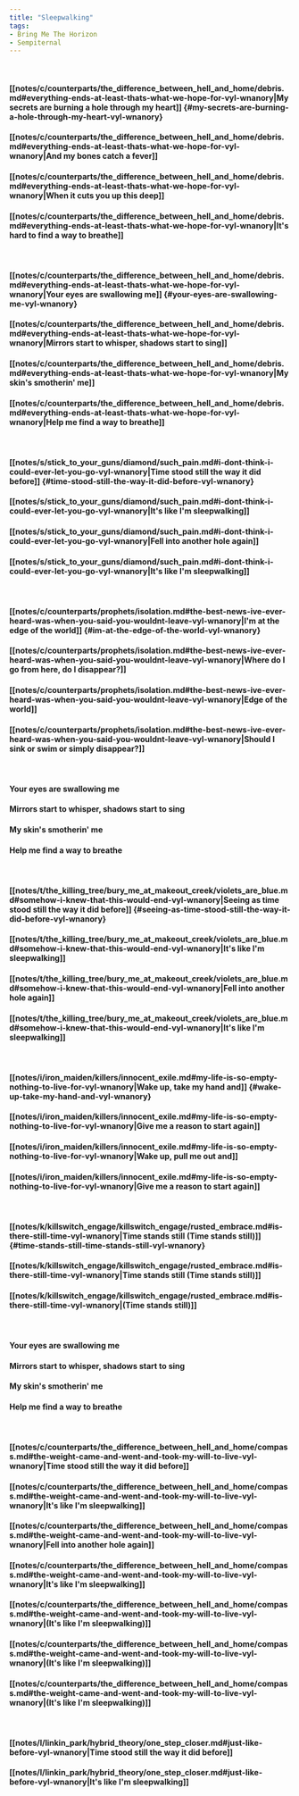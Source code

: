 ```yaml
---
title: "Sleepwalking"
tags:
- Bring Me The Horizon
- Sempiternal
---
```

&nbsp;
#### [[notes/c/counterparts/the_difference_between_hell_and_home/debris.md#everything-ends-at-least-thats-what-we-hope-for-vyl-wnanory|My secrets are burning a hole through my heart]] {#my-secrets-are-burning-a-hole-through-my-heart-vyl-wnanory}
#### [[notes/c/counterparts/the_difference_between_hell_and_home/debris.md#everything-ends-at-least-thats-what-we-hope-for-vyl-wnanory|And my bones catch a fever]]
#### [[notes/c/counterparts/the_difference_between_hell_and_home/debris.md#everything-ends-at-least-thats-what-we-hope-for-vyl-wnanory|When it cuts you up this deep]]
#### [[notes/c/counterparts/the_difference_between_hell_and_home/debris.md#everything-ends-at-least-thats-what-we-hope-for-vyl-wnanory|It's hard to find a way to breathe]]
&nbsp;
#### [[notes/c/counterparts/the_difference_between_hell_and_home/debris.md#everything-ends-at-least-thats-what-we-hope-for-vyl-wnanory|Your eyes are swallowing me]] {#your-eyes-are-swallowing-me-vyl-wnanory}
#### [[notes/c/counterparts/the_difference_between_hell_and_home/debris.md#everything-ends-at-least-thats-what-we-hope-for-vyl-wnanory|Mirrors start to whisper, shadows start to sing]]
#### [[notes/c/counterparts/the_difference_between_hell_and_home/debris.md#everything-ends-at-least-thats-what-we-hope-for-vyl-wnanory|My skin's smotherin' me]]
#### [[notes/c/counterparts/the_difference_between_hell_and_home/debris.md#everything-ends-at-least-thats-what-we-hope-for-vyl-wnanory|Help me find a way to breathe]]
&nbsp;
#### [[notes/s/stick_to_your_guns/diamond/such_pain.md#i-dont-think-i-could-ever-let-you-go-vyl-wnanory|Time stood still the way it did before]] {#time-stood-still-the-way-it-did-before-vyl-wnanory}
#### [[notes/s/stick_to_your_guns/diamond/such_pain.md#i-dont-think-i-could-ever-let-you-go-vyl-wnanory|It's like I'm sleepwalking]]
#### [[notes/s/stick_to_your_guns/diamond/such_pain.md#i-dont-think-i-could-ever-let-you-go-vyl-wnanory|Fell into another hole again]]
#### [[notes/s/stick_to_your_guns/diamond/such_pain.md#i-dont-think-i-could-ever-let-you-go-vyl-wnanory|It's like I'm sleepwalking]]
&nbsp;
#### [[notes/c/counterparts/prophets/isolation.md#the-best-news-ive-ever-heard-was-when-you-said-you-wouldnt-leave-vyl-wnanory|I'm at the edge of the world]] {#im-at-the-edge-of-the-world-vyl-wnanory}
#### [[notes/c/counterparts/prophets/isolation.md#the-best-news-ive-ever-heard-was-when-you-said-you-wouldnt-leave-vyl-wnanory|Where do I go from here, do I disappear?]]
#### [[notes/c/counterparts/prophets/isolation.md#the-best-news-ive-ever-heard-was-when-you-said-you-wouldnt-leave-vyl-wnanory|Edge of the world]]
#### [[notes/c/counterparts/prophets/isolation.md#the-best-news-ive-ever-heard-was-when-you-said-you-wouldnt-leave-vyl-wnanory|Should I sink or swim or simply disappear?]]
&nbsp;
#### Your eyes are swallowing me
#### Mirrors start to whisper, shadows start to sing
#### My skin's smotherin' me
#### Help me find a way to breathe
&nbsp;
#### [[notes/t/the_killing_tree/bury_me_at_makeout_creek/violets_are_blue.md#somehow-i-knew-that-this-would-end-vyl-wnanory|Seeing as time stood still the way it did before]] {#seeing-as-time-stood-still-the-way-it-did-before-vyl-wnanory}
#### [[notes/t/the_killing_tree/bury_me_at_makeout_creek/violets_are_blue.md#somehow-i-knew-that-this-would-end-vyl-wnanory|It's like I'm sleepwalking]]
#### [[notes/t/the_killing_tree/bury_me_at_makeout_creek/violets_are_blue.md#somehow-i-knew-that-this-would-end-vyl-wnanory|Fell into another hole again]]
#### [[notes/t/the_killing_tree/bury_me_at_makeout_creek/violets_are_blue.md#somehow-i-knew-that-this-would-end-vyl-wnanory|It's like I'm sleepwalking]]
&nbsp;
#### [[notes/i/iron_maiden/killers/innocent_exile.md#my-life-is-so-empty-nothing-to-live-for-vyl-wnanory|Wake up, take my hand and]] {#wake-up-take-my-hand-and-vyl-wnanory}
#### [[notes/i/iron_maiden/killers/innocent_exile.md#my-life-is-so-empty-nothing-to-live-for-vyl-wnanory|Give me a reason to start again]]
#### [[notes/i/iron_maiden/killers/innocent_exile.md#my-life-is-so-empty-nothing-to-live-for-vyl-wnanory|Wake up, pull me out and]]
#### [[notes/i/iron_maiden/killers/innocent_exile.md#my-life-is-so-empty-nothing-to-live-for-vyl-wnanory|Give me a reason to start again]]
&nbsp;
#### [[notes/k/killswitch_engage/killswitch_engage/rusted_embrace.md#is-there-still-time-vyl-wnanory|Time stands still (Time stands still)]] {#time-stands-still-time-stands-still-vyl-wnanory}
#### [[notes/k/killswitch_engage/killswitch_engage/rusted_embrace.md#is-there-still-time-vyl-wnanory|Time stands still (Time stands still)]]
#### [[notes/k/killswitch_engage/killswitch_engage/rusted_embrace.md#is-there-still-time-vyl-wnanory|(Time stands still)]]
&nbsp;
#### Your eyes are swallowing me
#### Mirrors start to whisper, shadows start to sing
#### My skin's smotherin' me
#### Help me find a way to breathe
&nbsp;
#### [[notes/c/counterparts/the_difference_between_hell_and_home/compass.md#the-weight-came-and-went-and-took-my-will-to-live-vyl-wnanory|Time stood still the way it did before]]
#### [[notes/c/counterparts/the_difference_between_hell_and_home/compass.md#the-weight-came-and-went-and-took-my-will-to-live-vyl-wnanory|It's like I'm sleepwalking]]
#### [[notes/c/counterparts/the_difference_between_hell_and_home/compass.md#the-weight-came-and-went-and-took-my-will-to-live-vyl-wnanory|Fell into another hole again]]
#### [[notes/c/counterparts/the_difference_between_hell_and_home/compass.md#the-weight-came-and-went-and-took-my-will-to-live-vyl-wnanory|It's like I'm sleepwalking]]
#### [[notes/c/counterparts/the_difference_between_hell_and_home/compass.md#the-weight-came-and-went-and-took-my-will-to-live-vyl-wnanory|(It's like I'm sleepwalking)]]
#### [[notes/c/counterparts/the_difference_between_hell_and_home/compass.md#the-weight-came-and-went-and-took-my-will-to-live-vyl-wnanory|(It's like I'm sleepwalking)]]
#### [[notes/c/counterparts/the_difference_between_hell_and_home/compass.md#the-weight-came-and-went-and-took-my-will-to-live-vyl-wnanory|(It's like I'm sleepwalking)]]
&nbsp;
#### [[notes/l/linkin_park/hybrid_theory/one_step_closer.md#just-like-before-vyl-wnanory|Time stood still the way it did before]]
#### [[notes/l/linkin_park/hybrid_theory/one_step_closer.md#just-like-before-vyl-wnanory|It's like I'm sleepwalking]]
